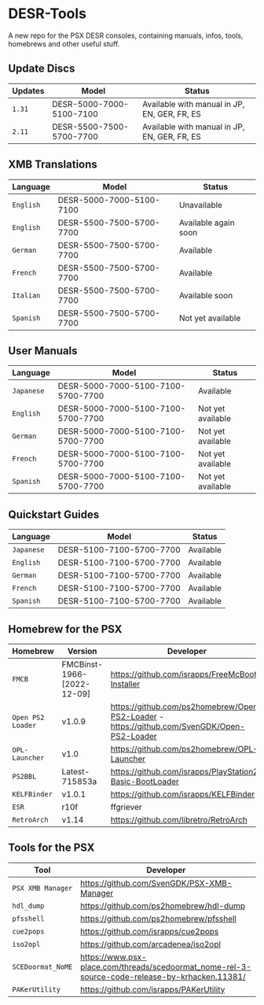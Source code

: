 # DESR-Tools
A new repo for the PSX DESR consoles, containing manuals, infos, tools, homebrews and other useful stuff.

## Update Discs
| Updates | Model | Status |
| --- | --- | --- |
| `1.31` | DESR-5000-7000-5100-7100 | Available with manual in JP, EN, GER, FR, ES |
| `2.11` | DESR-5500-7500-5700-7700 | Available with manual in JP, EN, GER, FR, ES |

## XMB Translations
| Language | Model | Status |
| --- | --- | --- |
| `English` | DESR-5000-7000-5100-7100 | Unavailable |
| `English` | DESR-5500-7500-5700-7700 | Available again soon |
| `German` | DESR-5500-7500-5700-7700 | Available |
| `French` | DESR-5500-7500-5700-7700 | Available |
| `Italian` | DESR-5500-7500-5700-7700 | Available soon |
| `Spanish` | DESR-5500-7500-5700-7700 | Not yet available |

## User Manuals
| Language | Model | Status |
| --- | --- | --- |
| `Japanese` | DESR-5000-7000-5100-7100-5700-7700 | Available |
| `English` | DESR-5000-7000-5100-7100-5700-7700 | Not yet available |
| `German` | DESR-5000-7000-5100-7100-5700-7700 | Not yet available |
| `French` | DESR-5000-7000-5100-7100-5700-7700 | Not yet available |
| `Spanish` | DESR-5000-7000-5100-7100-5700-7700 | Not yet available |

## Quickstart Guides
| Language | Model | Status |
| --- | --- | --- |
| `Japanese` | DESR-5100-7100-5700-7700 | Available |
| `English` | DESR-5100-7100-5700-7700 | Available |
| `German` | DESR-5100-7100-5700-7700 | Available |
| `French` | DESR-5100-7100-5700-7700 | Available |
| `Spanish` | DESR-5100-7100-5700-7700 | Available |

## Homebrew for the PSX
| Homebrew | Version | Developer |
| --- | --- | --- |
| `FMCB` | FMCBinst-1966-[2022-12-09] | https://github.com/israpps/FreeMcBoot-Installer |
| `Open PS2 Loader` | v1.0.9 | https://github.com/ps2homebrew/Open-PS2-Loader - https://github.com/SvenGDK/Open-PS2-Loader |
| `OPL-Launcher` | v1.0 | https://github.com/ps2homebrew/OPL-Launcher |
| `PS2BBL` | Latest-715853a | https://github.com/israpps/PlayStation2-Basic-BootLoader |
| `KELFBinder` | v1.0.1 | https://github.com/israpps/KELFBinder |
| `ESR` | r10f | ffgriever |
| `RetroArch` | v1.14 | https://github.com/libretro/RetroArch |

## Tools for the PSX
| Tool | Developer |
| --- | --- |
| `PSX XMB Manager` | https://github.com/SvenGDK/PSX-XMB-Manager |
| `hdl_dump` | https://github.com/ps2homebrew/hdl-dump |
| `pfsshell` | https://github.com/ps2homebrew/pfsshell |
| `cue2pops` | https://github.com/israpps/cue2pops |
| `iso2opl` | https://github.com/arcadenea/iso2opl |
| `SCEDoormat_NoME` | https://www.psx-place.com/threads/scedoormat_nome-rel-3-source-code-release-by-krhacken.11381/ |
| `PAKerUtility` | https://github.com/israpps/PAKerUtility |
